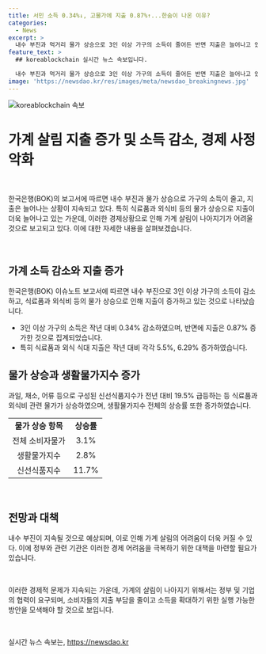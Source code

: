 ```yaml
---
title: 서민 소득 0.34%↓, 고물가에 지출 0.87%↑...한숨이 나온 이유?
categories:
  - News
excerpt: >
  내수 부진과 먹거리 물가 상승으로 3인 이상 가구의 소득이 줄어든 반면 지출은 늘어나고 있음. 한국은행 보고서에 따르면 한국의 물가는 OECD 평균의 1.6배에 육박하며, 주거비는 평균을 약 23% 웃돈 것으로 나타남. 특히 식료품과 외식비 등의 먹거리 관련 지출이 증가하며, 가계 살림이 나아지기 어려울 것으로 우려됨. 1·4분기 소비자물가 상승률은 3.1%이며, 하반기에도 내수 부진이 지속될 것으로 예상되어 팍팍한 가계 살림이 쉽게 나아지기는 어려울 것으로 보임.
feature_text: >
  ## koreablockchain 실시간 뉴스 속보입니다.

  내수 부진과 먹거리 물가 상승으로 3인 이상 가구의 소득이 줄어든 반면 지출은 늘어나고 있음. 한국은행 보고서에 따르면 한국의 물가는 OECD 평균의 1.6배에 육박하며, 주거비는 평균을 약 23% 웃돈 것으로 나타남. 특히 식료품과 외식비 등의 먹거리 관련 지출이 증가하며, 가계 살림이 나아지기 어려울 것으로 우려됨. 1·4분기 소비자물가 상승률은 3.1%이며, 하반기에도 내수 부진이 지속될 것으로 예상되어 팍팍한 가계 살림이 쉽게 나아지기는 어려울 것으로 보임.
image: 'https://newsdao.kr/res/images/meta/newsdao_breakingnews.jpg'
---
```


<p><img src="https://newsdao.kr/res/images/meta/newsdao_breakingnews.jpg" alt="koreablockchain 속보" /></p>

<h1 data-ke-size="size24">가계 살림 지출 증가 및 소득 감소, 경제 사정 악화</h1>

<p data-ke-size="size16">&nbsp;</p>

<p>한국은행(BOK)의 보고서에 따르면 내수 부진과 물가 상승으로 가구의 소득이 줄고, 지출은 늘어나는 상황이 지속되고 있다. 특히 식료품과 외식비 등의 물가 상승으로 지출이 더욱 늘어나고 있는 가운데, 이러한 경제상황으로 인해 가계 살림이 나아지기가 어려울 것으로 보고되고 있다. 이에 대한 자세한 내용을 살펴보겠습니다.</p>

<p data-ke-size="size16">&nbsp;</p>

<h2 data-ke-size="size26">가계 소득 감소와 지출 증가</h2>

<p data-ke-size="size16">한국은행(BOK) 이슈노트 보고서에 따르면 내수 부진으로 3인 이상 가구의 소득이 감소하고, 식료품과 외식비 등의 물가 상승으로 인해 지출이 증가하고 있는 것으로 나타났습니다. </p>

<ul>
    <li>3인 이상 가구의 소득은 작년 대비 0.34% 감소하였으며, 반면에 지출은 0.87% 증가한 것으로 집계되었습니다.</li>
    <li>특히 식료품과 외식 식대 지출은 작년 대비 각각 5.5%, 6.29% 증가하였습니다.</li>
</ul>

<h2 data-ke-size="size26">물가 상승과 생활물가지수 증가</h2>

<p data-ke-size="size16">과일, 채소, 어류 등으로 구성된 신선식품지수가 전년 대비 19.5% 급등하는 등 식료품과 외식비 관련 물가가 상승하였으며, 생활물가지수 전체의 상승률 또한 증가하였습니다.</p>

<table>
  <tr>
    <td style="text-align: center; height: 17px;"><b>물가 상승 항목</b></td>
    <td style="text-align: center; height: 17px;"><b>상승률</b></td>
  </tr>
  <tr>
    <td style="text-align: center; height: 17px;">전체 소비자물가</td>
    <td style="text-align: center; height: 17px;">3.1%</td>
  </tr>
  <tr>
    <td style="text-align: center; height: 17px;">생활물가지수</td>
    <td style="text-align: center; height: 17px;">2.8%</td>
  </tr>
  <tr>
    <td style="text-align: center; height: 17px;">신선식품지수</td>
    <td style="text-align: center; height: 17px;">11.7%</td>
  </tr>
</table>

<p data-ke-size="size16">&nbsp;</p>

<h2 data-ke-size="size26">전망과 대책</h2>

<p data-ke-size="size16">내수 부진이 지속될 것으로 예상되며, 이로 인해 가계 살림의 어려움이 더욱 커질 수 있다. 이에 정부와 관련 기관은 이러한 경제 어려움을 극복하기 위한 대책을 마련할 필요가 있습니다.</p>

<p data-ke-size="size16">&nbsp;</p>

<p>이러한 경제적 문제가 지속되는 가운데, 가계의 살림이 나아지기 위해서는 정부 및 기업의 협력이 요구되며, 소비자들의 지출 부담을 줄이고 소득을 확대하기 위한 실행 가능한 방안을 모색해야 할 것으로 보입니다.</p>

<p data-ke-size="size16">&nbsp;</p>
실시간 뉴스 속보는, <a href="https://newsdao.kr" rel="dofollow">https://newsdao.kr</a>


